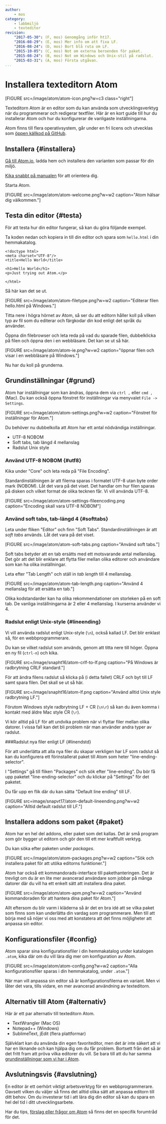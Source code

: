 ```yaml
---
author:
    - mos
category:
    - labbmiljö
    - texteditor
revision:
    "2017-05-30": (F, mos) Genomgång inför ht17.
    "2016-08-29": (E, mos) Mer info om att fixa LF.
    "2016-08-24": (D, mos) Bort blå ruta om LF.
    "2015-10-05": (C, mos) Not om externa beroenden för paket.
    "2015-08-24": (B, mos) Not om Windows och Unix-stil på radslut.
    "2015-03-31": (A, mos) Första utgåvan.
...
```

Installera texteditorn Atom
==================================

[FIGURE src=/image/atom/atom-icon.png?w=c3 class="right"]

Texteditorn Atom är en editor som du kan använda som utvecklingsverktyg när du programmerar och redigerar textfiler. Här är en kort guide till hur du installerar Atom och hur du konfigurerar de vanligaste inställningarna.

<!--more-->

Atom finns till flera operativsystem, går under en fri licens och utvecklas som [öppen källkod på GitHub](https://github.com/atom).



Installera {#installera}
--------------------------------------

[Gå till Atom.io](https://atom.io), ladda hem och installera den varianten som passar för din miljö.

[Kika snabbt på manualen](https://atom.io/docs) för att orientera dig.

Starta Atom.

[FIGURE src=/image/atom/atom-welcome.png?w=w2 caption="Atom hälsar dig välkommen."]



Testa din editor {#testa}
--------------------------------------

För att testa hur din editor fungerar, så kan du göra följande exempel.

Ta koden nedan och kopiera in till din editor och spara som `hello.html` i din hemmakatalog.

```text
<!doctype html>
<meta charset="UTF-8"/>
<title>Hello World</title>

<h1>Hello World</h1>
<p>Just trying out Atom.</p>

</html>
```

Så här kan det se ut.

[FIGURE src=/image/atom/atom-filetype.png?w=w2 caption="Editerar filen hello.html på Windows."]

Titta nere i högra hörnet av Atom, så ser du att editorn håller koll på vilken typ av fil som du editerar och färgkodar din kod enligt det språk du använder.

Öppna din filebrowser och leta reda på vad du sparade filen, dubbelklicka på filen och öppna den i en webbläsare. Det kan se ut så här.

[FIGURE src=/image/atom/atom-ie.png?w=w2 caption="öppnar filen och visar i en webbläsare på Windows."]

Nu har du koll på grunderna.



Grundinställningar {#grund}
--------------------------------------

Atom har inställningar som kan ändras, öppna dem via `ctrl ,` eller `cmd ,` (Mac). Du kan också öppna fönstret för inställningar via menyvalet `File -> Settings`.

[FIGURE src=/image/atom/atom-settings.png?w=w2 caption="Fönstret för inställningar för Atom."]

Du behöver nu dubbelkolla att Atom har ett antal nödvändiga inställningar.

* UTF-8 NOBOM
* Soft tabs, tab längd 4 mellanslag
* Radslut Unix style



### Använd UTF-8 NOBOM {#utf8}

Kika under "Core" och leta reda på "File Encoding".

Standardinställningen är att filerna sparas i formatet UTF-8 utan byte order mark (NOBOM). Låt det vara på det viset. Det handlar om hur filen sparas på disken och vilket format de olika tecknen får. Vi vill använda UTF-8.

[FIGURE src=/image/atom/atom-settings-fileencoding.png caption="Encoding skall vara UTF-8 NOBOM"]



### Använd soft tabs, tab-längd 4 {#softtabs}

Leta under fliken "Editor" och finn "Soft Tabs". Standardinställningen är att *soft tabs* används. Låt det vara på det viset.

[FIGURE src=/image/atom/atom-soft-tabs.png caption="Använd soft tabs."]

Soft tabs betyder att en tab ersätts med ett motsvarande antal mellanslag. Det gör att det blir enklare att flytta filer mellan olika editorer och användare som kan ha olika inställningar.

Leta efter "Tab Length" och ställ in *tab length* till 4 mellanslag.
 
[FIGURE src=/image/atom/atom-tab-length.png caption="Använd 4 mellanslag för att ersätta en tab."]

Olika kodstandarder kan ha olika rekommendationer om storleken på en soft tab. De vanliga inställningarna är 2 eller 4 mellanslag. I kurserna använder vi 4.



### Radslut enligt Unix-style {#lineending}

Vi vill använda radslut enligt Unix-style (`\n`), också kallad LF. Det blir enklast så, för en webbprogrammerare.

Du kan se vilket radslut som används, genom att titta nere till höger. Öppna en ny fil (`ctrl-n`) och kika.

[FIGURE src=/image/snapht16/atom-crlf-to-lf.png caption="På Windows är radbrytning CRLF standard."]

För att ändra filens radslut så klicka på (i detta fallet) CRLF och byt till LF samt spara filen. Det skall se ut så här.

[FIGURE src=/image/snapht16/atom-lf.png caption="Använd alltid Unix style radbrytning LF."]

Förutom Windows style radbrytning LF + CR (`\n\r`) så kan du även komma i kontakt med äldre Mac style CR (`\r`).

Vi kör alltid på LF för att undvika problem när vi flyttar filer mellan olika datorer. I vissa fall kan det bli problem när man använder andra typer av radslut. 



###Radslut nya filer enligt LF {#linendstd}

För att underlätta att alla nya filer du skapar verkligen har LF som radslut så kan du konfigurera ett förinstallerat paket till Atom som heter "line-ending-selector".

I "Settings" gå till fliken "Packages" och sök efter "line-ending". Du bör få upp paketet "line-ending-selector" och du klickar på "Settings" för det paketet.

Du får upp en flik där du kan sätta "Default line ending" till LF.

[FIGURE src=image/snapvt17/atom-default-lineending.png?w=w2 caption="Alltid default radslut till LF."]



<!--
Det finns en [forumtråd som visar hur du byter default radbrytning till LF](f/45202).

[INFO]
**Windows och Unix-stil på radslut**

Om du sitter på Windows så behöver du installera en plugin för att få Unix-stil på dina radslut. Läs följande inlägg i forumet om hur du gör det, "[Unix line-endings i Atom för Windows](t/4438)".
[/INFO]
-->



Installera addons som paket {#paket}
--------------------------------------

Atom har en hel del addons, eller paket som det kallas. Det är små program som gör bygger ut editorn och gör den till ett mer kraftfullt verktyg. 

Du kan söka efter paketen under *packages*.

[FIGURE src=/image/atom/atom-packages.png?w=w2 caption="Sök och installera paket för att utöka editorns funktioner."]

Atom har också ett kommandorads-interface till pakethanteringen. Det är trevligt om du är en lite mer avancerad användare som jobbar på många datorer där du vill ha ett enkelt sätt att installera dina paket.

[FIGURE src=/image/atom/atom-apm.png?w=w2 caption="Använd kommandoraden för att hantera dina paket för Atom."]

Allt eftersom du blir varm i kläderna så är det en bra idé att se vilka paket som finns som kan underlätta din vardag som programmerare. Men till att börja med så nöjer vi oss med att konstatera att det finns möjligheter att anpassa sin editor.

<!--
Så här installerar jag mina paket från kommandoraden. 

*Notera att varje paket kan vara beroende av att ditt system har relaterade programvaror installerade. Du bör därför installera varje paket för sig så att du har koll på eventuella externa beroenden.*

Det är inte nödvändigt att du installerar paketen nu, du kan ta det som det kommer, lite senare.

```bash
$ apm install linter linter-less linter-pylint linter-jscs linter-phpcs block-travel linter-jshint linter-phpmd linter-csslint linter-pep8 linter-shellcheck linter-htmlhint linter-php linter-xmllint
```
-->



Konfigurationsfiler {#config}
--------------------------------------

Atom sparar sina konfigurationsfiler i din hemmakatalog under katalogen `.atom`, kika där om du vill lära dig mer om konfiguration av Atom.

[FIGURE src=/image/atom/atom-config.png?w=w2 caption="Alla konfigurationsfiler sparas i din hemmakatalog, under `.atom`."]

När man vill anpassa sin editor så är konfigurationsfilerna en variant. Men vi låter det vara, tills vidare, en mer avancerad användning av texteditorn.

<!--
Så här har jag uppdaterat min `.atom/keymap.cson` för att den skall passa hur jag vill navigera bland flikar och i texteditorn.

```text
'atom-text-editor':
    'alt-right': 'editor:move-to-end-of-line'
    'shift-alt-right': 'editor:select-to-end-of-line'
    'alt-left': 'editor:move-to-beginning-of-line'
    'shift-alt-left': 'editor:select-to-beginning-of-line'

'body':
  'ctrl-tab': 'pane:show-next-item'
  'ctrl-shift-tab': 'pane:show-previous-item'
```
-->



Alternativ till Atom {#alternativ}
--------------------------------------

Här är ett par alternativ till texteditorn Atom.

* TextWrangler (Mac OS)
* Notepad++ (Windows)
* SublimeText, jEdit (flera plattformar)

Självklart kan du använda din egen favoriteditor, men det är inte säkert att vi har en liknande och kan hjälpa dig om du får problem. Bortsett från det så är det fritt fram att pröva vilka editorer du vill. Se bara till att du har samma [grundinställningar som vi har i Atom](#grund).



Avslutningsvis {#avslutning}
--------------------------------------

En editor är ett oerhört viktigt arbetsverktyg för en webbprogrammerare. Oavsett vilken du väljer så finns det alltid olika sätt att anpassa editorn till ditt behov. Om du investerar tid i att lära dig din editor så kan du spara en hel del tid i ditt utvecklingsarbete.

Har du tips, [förslag eller frågor om Atom](t/4054) så finns det en specifik forumtråd för det.
 

